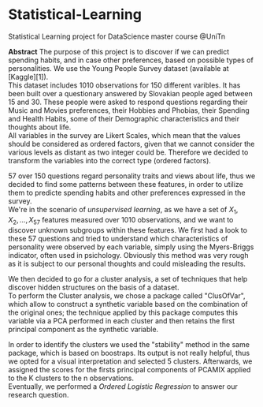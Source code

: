 # Statistical-Learning
Statistical Learning project for DataScience master course @UniTn 

**Abstract**
The purpose of this project is to discover if we can predict spending habits, and in case other preferences, based on possible types of personalities.
We use the Young People Survey dataset (available at [Kaggle][1]).  
This dataset includes 1010 observations for 150 different varibles. It has been built over a questionary answered by Slovakian people aged between 15 and 30. These people were asked to respond questions regarding their Music and Movies preferences, their Hobbies and Phobias, their Spending and Health Habits, some of their Demographic characteristics and their thoughts about life.   
All variables in the survey are Likert Scales, which mean that the values should be considered as ordered factors, given that we cannot consider the various levels as distant as two integer could be. Therefore we decided to transform the variables into the correct type (ordered factors).  

57 over 150 questions regard personality traits and views about life, thus we decided to find some patterns between these features, in order to utilize them to predicte spending habits and other preferences expressed in the survey.   
We're in the scenario of *unsupervised learning*, as we have a set of $X_{1}, X_{2}, \dots, X_{57}$ features measured over 1010 observations, and we want to discover unknown subgroups within these features. We first had a look to these 57 questions and tried to understand which characteristics of personality were observed by each variable, simply using the Myers-Briggs indicator, often used in psichology. Obviously this method was very rough as it is subject to our personal thoughts and could misleading the results.

We then decided to go for a cluster analysis, a set of techniques that help discover hidden structures on the basis of a dataset.  
To perform the Cluster analysis, we chose a package called "ClusOfVar", which allow to construct a synthetic variable based on the combination of the original ones; the technique applied by this package computes this variable via a PCA performed in each cluster and then retains the first principal component as the synthetic variable.  

In order to identify the clusters we used the "stability" method in the same package, which is based on boostraps. Its output is not really helpful, thus we opted for a visual interpretation and selected 5 clusters.
Afterwards, we assigned the scores for the firsts principal components of PCAMIX applied to the K clusters to the n observations.    
Eventually, we performed a *Ordered Logistic Regression* to answer our research question.  
